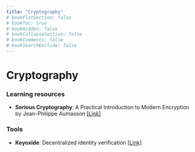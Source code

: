 ```yaml
---
title: "Cryptography"
# bookFlatSection: false
# bookToc: true
# bookHidden: false
# bookCollapseSection: false
# bookComments: false
# bookSearchExclude: false
---
```


# Cryptography

### Learning resources
- **Serious Cryptography**: A Practical Introduction to Modern Encryption
  by Jean-Philippe Aumasson [[Link]](https://nostarch.com/seriouscrypto)

### Tools
- **Keyoxide**: Decentralized identity verification [[Link]](https://keyoxide.org)
